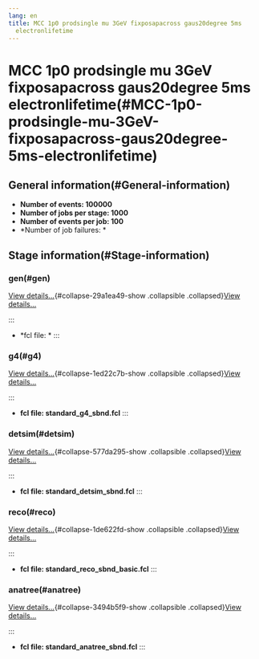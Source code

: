 ```yaml
---
lang: en
title: MCC 1p0 prodsingle mu 3GeV fixposapacross gaus20degree 5ms
  electronlifetime
---
```




MCC 1p0 prodsingle mu 3GeV fixposapacross gaus20degree 5ms electronlifetime(#MCC-1p0-prodsingle-mu-3GeV-fixposapacross-gaus20degree-5ms-electronlifetime)
==========================================================================================================================================================================



General information(#General-information) 
----------------------------------------------------------

-   **Number of events: 100000**
-   **Number of jobs per stage: 1000**
-   **Number of events per job: 100**
-   \*Number of job failures: \*



Stage information(#Stage-information) 
------------------------------------------------------



### gen(#gen) 

[View details\...](#){#collapse-29a1ea49-show .collapsible
.collapsed}[View details\...](#)

::: 
-   \*fcl file: \*
:::



### g4(#g4) 

[View details\...](#){#collapse-1ed22c7b-show .collapsible
.collapsed}[View details\...](#)

::: 
-   **fcl file: standard\_g4\_sbnd.fcl**
:::



### detsim(#detsim) 

[View details\...](#){#collapse-577da295-show .collapsible
.collapsed}[View details\...](#)

::: 
-   **fcl file: standard\_detsim\_sbnd.fcl**
:::



### reco(#reco) 

[View details\...](#){#collapse-1de622fd-show .collapsible
.collapsed}[View details\...](#)

::: 
-   **fcl file: standard\_reco\_sbnd\_basic.fcl**
:::



### anatree(#anatree) 

[View details\...](#){#collapse-3494b5f9-show .collapsible
.collapsed}[View details\...](#)

::: 
-   **fcl file: standard\_anatree\_sbnd.fcl**
:::
